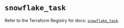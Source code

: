 # `snowflake_task`

Refer to the Terraform Registry for docs: [`snowflake_task`](https://registry.terraform.io/providers/snowflakedb/snowflake/2.1.0/docs/resources/task).
